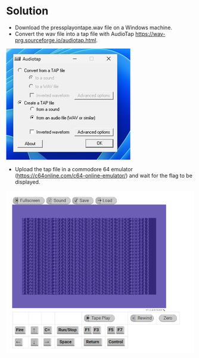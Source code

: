 # Solution
- Download the pressplayontape.wav file on a Windows machine.
- Convert the wav file into a tap file with AudioTap https://wav-prg.sourceforge.io/audiotap.html.

![Alt text](image.png)

- Upload the tap file in a commodore 64 emulator (https://c64online.com/c64-online-emulator/) and wait for the flag to be displayed.

![Alt text](image-1.png)
